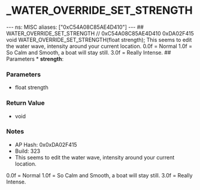 # _WATER_OVERRIDE_SET_STRENGTH

--- ns: MISC aliases: ["0xC54A08C85AE4D410"] --- ## WATER_OVERRIDE_SET_STRENGTH  // 0xC54A08C85AE4D410 0xDA02F415 void WATER_OVERRIDE_SET_STRENGTH(float strength);  This seems to edit the water wave, intensity around your current location. 0.0f = Normal 1.0f = So Calm and Smooth, a boat will stay still. 3.0f = Really Intense.  ## Parameters * **strength**:

### Parameters
* float strength

### Return Value
* void

### Notes
* AP Hash: 0x0xDA02F415
* Build: 323
* This seems to edit the water wave, intensity around your current location.

0.0f = Normal
1.0f = So Calm and Smooth, a boat will stay still.
3.0f = Really Intense.

